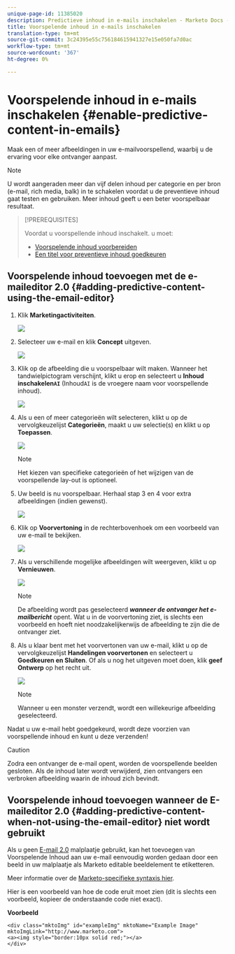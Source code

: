 ```yaml
---
unique-page-id: 11385020
description: Predictieve inhoud in e-mails inschakelen - Marketo Docs - Productdocumentatie
title: Voorspelende inhoud in e-mails inschakelen
translation-type: tm+mt
source-git-commit: 3c24395e55c756184615941327e15e050fa7d0ac
workflow-type: tm+mt
source-wordcount: '367'
ht-degree: 0%

---
```



# Voorspelende inhoud in e-mails inschakelen {#enable-predictive-content-in-emails}

Maak een of meer afbeeldingen in uw e-mailvoorspellend, waarbij u de ervaring voor elke ontvanger aanpast.

>[!NOTE]
>
>U wordt aangeraden meer dan vijf delen inhoud per categorie en per bron (e-mail, rich media, balk) in te schakelen voordat u de preventieve inhoud gaat testen en gebruiken. Meer inhoud geeft u een beter voorspelbaar resultaat.

>[!PREREQUISITES]
>
>Voordat u voorspellende inhoud inschakelt. u moet:
>
>* [Voorspelende inhoud voorbereiden](/help/marketo/product-docs/predictive-content/working-with-predictive-content/edit-predictive-content-for-emails.md)
>* [Een titel voor preventieve inhoud goedkeuren](/help/marketo/product-docs/predictive-content/working-with-all-content/approve-a-title-for-predictive-content.md)


## Voorspelende inhoud toevoegen met de e-maileditor 2.0 {#adding-predictive-content-using-the-email-editor}

1. Klik **Marketingactiviteiten**.

   ![](assets/one.png)

1. Selecteer uw e-mail en klik **Concept** uitgeven.

   ![](assets/two.png)

1. Klik op de afbeelding die u voorspelbaar wilt maken. Wanneer het tandwielpictogram verschijnt, klikt u erop en selecteert u **Inhoud inschakelen`AI`** (Inhoud`AI` is de vroegere naam voor voorspellende inhoud).

   ![](assets/three.png)

1. Als u een of meer categorieën wilt selecteren, klikt u op de vervolgkeuzelijst **Categorieën**, maakt u uw selectie(s) en klikt u op **Toepassen**.

   ![](assets/four.png)

   >[!NOTE]
   >
   >Het kiezen van specifieke categorieën of het wijzigen van de voorspellende lay-out is optioneel.

1. Uw beeld is nu voorspelbaar. Herhaal stap 3 en 4 voor extra afbeeldingen (indien gewenst).

   ![](assets/five.png)

1. Klik op **Voorvertoning** in de rechterbovenhoek om een voorbeeld van uw e-mail te bekijken.

   ![](assets/six.png)

1. Als u verschillende mogelijke afbeeldingen wilt weergeven, klikt u op **Vernieuwen**.

   ![](assets/seven.png)

   >[!NOTE]
   >
   >De afbeelding wordt pas geselecteerd **_wanneer de ontvanger het e-mailbericht_** opent. Wat u in de voorvertoning ziet, is slechts een voorbeeld en hoeft niet noodzakelijkerwijs de afbeelding te zijn die de ontvanger ziet.

1. Als u klaar bent met het voorvertonen van uw e-mail, klikt u op de vervolgkeuzelijst **Handelingen voorvertonen** en selecteert u **Goedkeuren en Sluiten**. Of als u nog het uitgeven moet doen, klik **geef Ontwerp** op het recht uit.

   ![](assets/eight.png)

   >[!NOTE]
   >
   >Wanneer u een monster verzendt, wordt een willekeurige afbeelding geselecteerd.

Nadat u uw e-mail hebt goedgekeurd, wordt deze voorzien van voorspellende inhoud en kunt u deze verzenden!

>[!CAUTION]
>
>Zodra een ontvanger de e-mail opent, worden de voorspellende beelden gesloten. Als de inhoud later wordt verwijderd, zien ontvangers een verbroken afbeelding waarin de inhoud zich bevindt.

## Voorspelende inhoud toevoegen wanneer de E-maileditor 2.0 {#adding-predictive-content-when-not-using-the-email-editor} niet wordt gebruikt

Als u geen [E-mail 2.0](/help/marketo/product-docs/email-marketing/general/email-editor-2/email-editor-v2-0-overview.md) malplaatje gebruikt, kan het toevoegen van Voorspelende Inhoud aan uw e-mail eenvoudig worden gedaan door een beeld in uw malplaatje als Marketo editable beeldelement te etiketteren.

Meer informatie over de [Marketo-specifieke syntaxis hier](/help/marketo/product-docs/email-marketing/general/email-editor-2/email-template-syntax.md#elements).

Hier is een voorbeeld van hoe de code eruit moet zien (dit is slechts een voorbeeld, kopieer de onderstaande code niet exact).

**Voorbeeld**

```example
<div class="mktoImg" id="exampleImg" mktoName="Example Image" mktoImgLink="http://www.marketo.com">  
<a><img style="border:10px solid red;"></a>  
</div>
```
